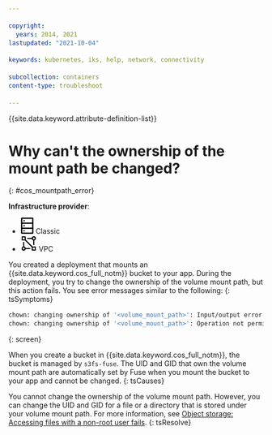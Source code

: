 ```yaml
---

copyright: 
  years: 2014, 2021
lastupdated: "2021-10-04"

keywords: kubernetes, iks, help, network, connectivity

subcollection: containers
content-type: troubleshoot

---
```

{{site.data.keyword.attribute-definition-list}}



# Why can't the ownership of the mount path be changed?
{: #cos_mountpath_error}

**Infrastructure provider**:
* ![Classic infrastructure provider icon.](images/icon-classic-2.png) Classic
* ![VPC infrastructure provider icon.](images/icon-vpc-2.png) VPC




You created a deployment that mounts an {{site.data.keyword.cos_full_notm}} bucket to your app. During the deployment, you try to change the ownership of the volume mount path, but this action fails. You see error messages similar to the following:
{: tsSymptoms}

```sh
chown: changing ownership of '<volume_mount_path>': Input/output error
chown: changing ownership of '<volume_mount_path>': Operation not permitted
```
{: screen}


When you create a bucket in {{site.data.keyword.cos_full_notm}}, the bucket is managed by `s3fs-fuse`. The UID and GID that own the volume mount path are automatically set by Fuse when you mount the bucket to your app and cannot be changed.
{: tsCauses}


You cannot change the ownership of the volume mount path. However, you can change the UID and GID for a file or a directory that is stored under your volume mount path. For more information, see [Object storage: Accessing files with a non-root user fails](/docs/containers?topic=containers-cos_nonroot_access).
{: tsResolve}





